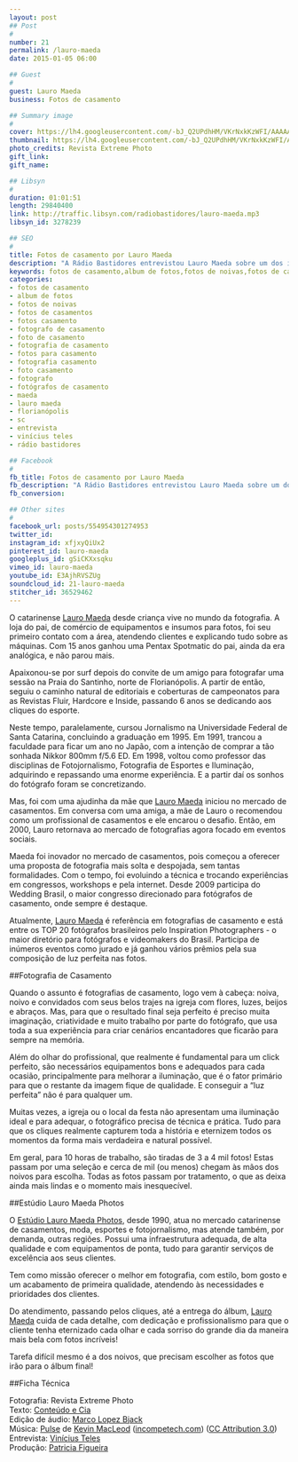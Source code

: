 ```yaml
---
layout: post
## Post
#
number: 21
permalink: /lauro-maeda
date: 2015-01-05 06:00

## Guest
#
guest: Lauro Maeda
business: Fotos de casamento

## Summary image
#
cover: https://lh4.googleusercontent.com/-bJ_Q2UPdhHM/VKrNxkKzWFI/AAAAAAAABUQ/IGdjygdwTd8/s800/lauro-maeda.jpg
thumbnail: https://lh4.googleusercontent.com/-bJ_Q2UPdhHM/VKrNxkKzWFI/AAAAAAAABUQ/IGdjygdwTd8/s800/lauro-maeda.jpg
photo_credits: Revista Extreme Photo
gift_link: 
gift_name: 

## Libsyn
#
duration: 01:01:51
length: 29840400
link: http://traffic.libsyn.com/radiobastidores/lauro-maeda.mp3
libsyn_id: 3278239

## SEO
#
title: Fotos de casamento por Lauro Maeda
description: "A Rádio Bastidores entrevistou Lauro Maeda sobre um dos itens que não podem faltar em nenhum casamento: as fotos."
keywords: fotos de casamento,album de fotos,fotos de noivas,fotos de casamentos,fotos casamento,fotografo de casamento,foto de casamento,fotografia de casamento,fotos para casamento,fotografia casamento,foto casamento,fotografo,fotógrafos de casamento,maeda,lauro maeda,florianópolis,sc,entrevista,vinícius teles,rádio bastidores
categories:
- fotos de casamento
- album de fotos
- fotos de noivas
- fotos de casamentos
- fotos casamento
- fotografo de casamento
- foto de casamento
- fotografia de casamento
- fotos para casamento
- fotografia casamento
- foto casamento
- fotografo
- fotógrafos de casamento
- maeda
- lauro maeda
- florianópolis
- sc
- entrevista
- vinícius teles
- rádio bastidores

## Facebook
#
fb_title: Fotos de casamento por Lauro Maeda
fb_description: "A Rádio Bastidores entrevistou Lauro Maeda sobre um dos itens que não podem faltar em nenhum casamento: as fotos."
fb_conversion: 

## Other sites
#
facebook_url: posts/554954301274953
twitter_id: 
instagram_id: xfjxyQiUx2
pinterest_id: lauro-maeda
googleplus_id: gSiCKXxsqku
vimeo_id: lauro-maeda
youtube_id: E3AjhRVSZUg
soundcloud_id: 21-lauro-maeda
stitcher_id: 36529462
---
```

O catarinense [Lauro Maeda][lm] desde criança vive no mundo da fotografia. A loja do pai, de comércio de equipamentos e insumos para fotos, foi seu primeiro contato com a área, atendendo clientes e explicando tudo sobre as máquinas. Com 15 anos ganhou uma Pentax Spotmatic do pai, ainda da era analógica, e não parou mais.

Apaixonou-se por surf depois do convite de um amigo para fotografar uma sessão na Praia do Santinho, norte de Florianópolis. A partir de então, seguiu o caminho natural de editoriais e coberturas de campeonatos para as Revistas Fluir, Hardcore e Inside, passando 6 anos se dedicando aos cliques do esporte.

Neste tempo, paralelamente, cursou Jornalismo na Universidade Federal de Santa Catarina, concluindo a graduação em 1995. Em 1991, trancou a faculdade para ficar um ano no Japão, com a intenção de comprar a tão sonhada Nikkor 800mm f/5.6 ED. Em 1998, voltou como professor das disciplinas de Fotojornalismo, Fotografia de Esportes e Iluminação, adquirindo e repassando uma enorme experiência. E a partir daí os sonhos do fotógrafo foram se concretizando.

Mas, foi com uma ajudinha da mãe que [Lauro Maeda][lm] iniciou no mercado de casamentos. Em conversa com uma amiga, a mãe de Lauro o recomendou como um profissional de casamentos e ele encarou o desafio. Então, em 2000, Lauro retornava ao mercado de fotografias agora focado em eventos sociais.

Maeda foi inovador no mercado de casamentos, pois começou a oferecer uma proposta de fotografia mais solta e despojada, sem tantas formalidades. Com o tempo, foi evoluindo a técnica e trocando experiências em congressos, workshops e pela internet. Desde 2009 participa do Wedding Brasil, o maior congresso direcionado para fotógrafos de casamento, onde sempre é destaque. 

Atualmente, [Lauro Maeda][lm] é referência em fotografias de casamento e está entre os TOP 20 fotógrafos brasileiros pelo Inspiration Photographers - o maior diretório para fotógrafos e videomakers do Brasil. Participa de inúmeros eventos como jurado e já ganhou vários prêmios pela sua composição de luz perfeita nas fotos.

##Fotografia de Casamento

Quando o assunto é fotografias de casamento, logo vem à cabeça: noiva, noivo e convidados com seus belos trajes na igreja com flores, luzes, beijos e abraços. Mas, para que o resultado final seja perfeito é preciso muita imaginação, criatividade e muito trabalho por parte do fotógrafo, que usa toda a sua experiência para criar cenários encantadores que ficarão para sempre na memória.

Além do olhar do profissional, que realmente é fundamental para um click perfeito, são necessários equipamentos bons e adequados para cada ocasião, principalmente para melhorar a iluminação, que é o fator primário para que o restante da imagem fique de qualidade. E conseguir a “luz perfeita” não é para qualquer um.

Muitas vezes, a igreja ou o local da festa não apresentam uma iluminação ideal e para adequar, o fotográfico precisa de técnica e prática. Tudo para que os cliques realmente capturem toda a história e eternizem todos os momentos da forma mais verdadeira e natural possível.

Em geral, para 10 horas de trabalho, são tiradas de 3 a 4 mil fotos! Estas passam por uma seleção e cerca de mil (ou menos) chegam às mãos dos noivos para escolha. Todas as fotos passam por tratamento, o que as deixa ainda mais lindas e o momento mais inesquecível. 

##Estúdio Lauro Maeda Photos

O [Estúdio Lauro Maeda Photos][lm], desde 1990, atua no mercado catarinense de casamentos, moda, esportes e fotojornalismo, mas atende também, por demanda, outras regiões. Possui uma infraestrutura adequada, de alta qualidade e com equipamentos de ponta, tudo para garantir serviços de excelência aos seus clientes.

Tem como missão oferecer o melhor em fotografia, com estilo, bom gosto e um acabamento de primeira qualidade, atendendo às necessidades e prioridades dos clientes.

Do atendimento, passando pelos cliques, até a entrega do álbum, [Lauro Maeda][lm] cuida de cada detalhe, com dedicação e profissionalismo para que o cliente tenha eternizado cada olhar e cada sorriso do grande dia da maneira mais bela com fotos incríveis!

Tarefa difícil mesmo é a dos noivos, que precisam escolher as fotos que irão para o álbum final!

##Ficha Técnica

Fotografia: Revista Extreme Photo  
Texto: [Conteúdo e Cia][cia]  
Edição de áudio: [Marco Lopez Bjack][m]  
Música: [Pulse][pm] de [Kevin MacLeod][pm] ([incompetech.com][pm]) ([CC Attribution 3.0][CCA])  
Entrevista: [Vinícius Teles][v]  
Produção: [Patricia Figueira][pf]

[m]: https://www.facebook.com/MarcoLopezOficial
[v]: http://www.viniciusteles.com.br
[cia]: http://conteudoecia.com.br
[pf]: http://www.patriciafigueira.com.br
[CCA]: http://creativecommons.org/licenses/by/3.0/
[pm]: http://incompetech.com/music/royalty-free/index.html?isrc=USUAN1100102

[lm]: http://lauromaeda.com.br/